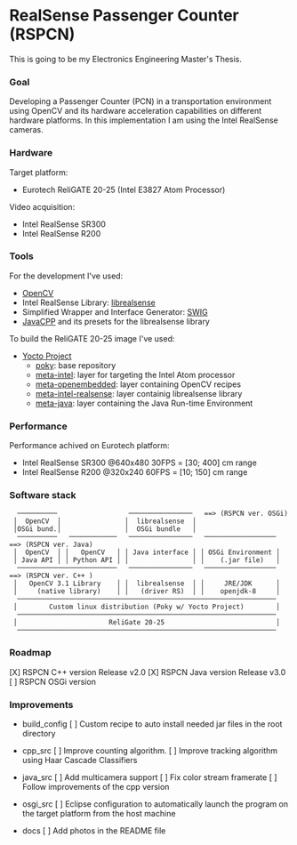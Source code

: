 # RealSense Passenger Counter (RSPCN)
This is going to be my Electronics Engineering Master's Thesis.

### Goal
Developing a Passenger Counter (PCN) in a transportation environment using OpenCV and its hardware acceleration capabilities on different hardware platforms. In this implementation I am using the Intel RealSense cameras.

### Hardware
Target platform: 
* Eurotech ReliGATE 20-25 (Intel E3827 Atom Processor)

Video acquisition:
* Intel RealSense SR300
* Intel RealSense R200

### Tools
For the development I've used:
* [OpenCV](http://opencv.org/)
* Intel RealSense Library: [librealsense](https://github.com/IntelRealSense/librealsense)
* Simplified Wrapper and Interface Generator: [SWIG](http://www.swig.org/)
* [JavaCPP](https://github.com/bytedeco/javacpp) and its presets for the librealsense library

To build the ReliGATE 20-25 image I've used:
* [Yocto Project](https://www.yoctoproject.org/)
    * [poky](http://git.yoctoproject.org/cgit.cgi/poky): base repository
    * [meta-intel](http://git.yoctoproject.org/cgit.cgi/meta-intel): layer for targeting the Intel Atom processor
    * [meta-openembedded](https://github.com/openembedded/meta-openembedded): layer containing OpenCV recipes
    * [meta-intel-realsense](https://github.com/IntelRealSense/meta-intel-realsense.git): layer containig librealsense library
    * [meta-java](http://git.yoctoproject.org/cgit/cgit.cgi/meta-java): layer containing the Java Run-time Environment

### Performance
Performance achived on Eurotech platform:
* Intel RealSense SR300 @640x480 30FPS = [30; 400] cm range
* Intel RealSense R200  @320x240 60FPS = [10; 150] cm range

### Software stack

```
  ──────────                  ────────────────   ==> (RSPCN ver. OSGi)
 │  OpenCV  │                │  librealsense  │ 
 │OSGi bund.│                │  OSGi bundle   │ 
  ──────────   ────────────   ────────────────   ──────────────────   ==> (RSPCN ver. Java)
 │  OpenCV  │ │   OpenCV   │ │ Java interface │ │ OSGi Environment │
 │ Java API │ │ Python API │ │                │ │    (.jar file)   │
  ─────────────────────────   ────────────────   ──────────────────   ==> (RSPCN ver. C++ )
 │   OpenCV 3.1 Library    │ │  librealsense  │ │     JRE/JDK      │
 │     (native library)    │ │   (driver RS)  │ │    openjdk-8     │
  ───────────────────────────────────────────────────────────────── 
 │        Custom linux distribution (Poky w/ Yocto Project)        │
  ───────────────────────────────────────────────────────────────── 
 │                       ReliGate 20-25                            │
  ───────────────────────────────────────────────────────────────── 
```

### Roadmap

[X]  RSPCN C++ version Release v2.0
[X]  RSPCN Java version Release v3.0
[ ]  RSPCN OSGi version 

### Improvements

- build_config
  [ ] Custom recipe to auto install needed jar files in the root directory

- cpp_src
  [ ] Improve counting algorithm.
  [ ] Improve tracking algorithm using Haar Cascade Classifiers

- java_src
  [ ] Add multicamera support
  [ ] Fix color stream framerate
  [ ] Follow improvements of the cpp version

- osgi_src
  [ ] Eclipse configuration to automatically launch the program on the target platform from the host machine

- docs
  [ ] Add photos in the README file

